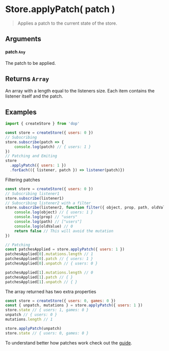 # Store.applyPatch( patch )

> Applies a patch to the current state of the store.

## Arguments

#### patch `Any`

The patch to be applied.

## Returns `Array`

An array with a length equal to the listeners size. Each item contains the listener itself and the patch.

## Examples

```js
import { createStore } from 'dop'

const store = createStore({ users: 0 })
// Subscribing
store.subscribe(patch => {
    console.log(patch) // { users: 1 }
})
// Patching and Emiting
store
  .applyPatch({ users: 1 })
  .forEach(({ listener, patch }) => listener(patch)})
```

Filtering patches

```js
const store = createStore({ users: 0 })
// Subscribing listener1
store.subscribe(listener1)
// Subscribing listener2 with a filter
store.subscribe(listener2, function filter({ object, prop, path, oldValue }) {
    console.log(object) // { users: 1 }
    console.log(prop) // "users"
    console.log(path) // ["users"]
    console.log(oldValue) // 0
    return false // This will avoid the mutation
})

// Patching
const patchesApplied = store.applyPatch({ users: 1 })
patchesApplied[0].mutations.length // 1
patchesApplied[0].patch // { users: 1 }
patchesApplied[0].unpatch // { users: 0 }

patchesApplied[1].mutations.length // 0
patchesApplied[1].patch // { }
patchesApplied[1].unpatch // { }
```

The array returned has two extra properties 

```js
const store = createStore({ users: 0, games: 0 })
const { unpatch, mutations } = store.applyPatch({ users: 1 })
store.state // { users: 1, games: 0 }
unpatch // { users: 0 }
mutations.length // 1

store.applyPatch(unpatch)
store.state // { users: 0, games: 0 }
```



To understand better how patches work check out the [guide](/guide/javascript/patches).